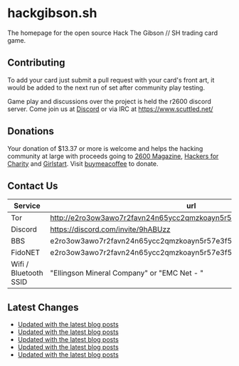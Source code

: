 # hackgibson.sh
The homepage for the open source Hack The Gibson // SH trading card game.


## Contributing

To add your card just submit a pull request with your card's front art, it would be added to the next run of set after community play testing.

Game play and discussions over the project is held the r2600 discord server. Come join us at [Discord](https://discord.com/invite/9hABUzz) or via IRC at https://www.scuttled.net/


## Donations

Your donation of $13.37 or more is welcome and helps the hacking community at large with proceeds going to [2600 Magazine](https://2600.com/), [Hackers for Charity](https://hackersforcharity.org) and [Girlstart](https://girlstart.org).  Visit [buymeacoffee](https://www.buymeacoffee.com/hackgibson.sh) to donate.


## Contact Us

Service | url
-|-
Tor | http://e2ro3ow3awo7r2favn24n65ycc2qmzkoayn5r57e3f56nvjwdcgg32ad.onion
Discord | https://discord.com/invite/9hABUzz
BBS | e2ro3ow3awo7r2favn24n65ycc2qmzkoayn5r57e3f56nvjwdcgg32ad.onion:23
FidoNET | e2ro3ow3awo7r2favn24n65ycc2qmzkoayn5r57e3f56nvjwdcgg32ad.onion:24554
Wifi / Bluetooth SSID | "Ellingson Mineral Company" or "EMC Net - <fidonet address>"

## Latest Changes
<!-- BLOG-POST-LIST:START -->
- [Updated with the latest blog posts](https://github.com/DFW2600/hackgibson.sh/commit/1ee7f39e30eaace4db981754e29883a5aa8457b7)
- [Updated with the latest blog posts](https://github.com/DFW2600/hackgibson.sh/commit/7336794e3147516bc2240e063fa617de3bba2be9)
- [Updated with the latest blog posts](https://github.com/DFW2600/hackgibson.sh/commit/027c282c8b6f3841de0f011ec39182f0b920bc05)
- [Updated with the latest blog posts](https://github.com/DFW2600/hackgibson.sh/commit/1b1f9849a10fd43f5e91ef4c4794d04fd537943c)
- [Updated with the latest blog posts](https://github.com/DFW2600/hackgibson.sh/commit/c09012c6d527ce58d5a7cd69f4b293c108879a5e)
<!-- BLOG-POST-LIST:END -->
